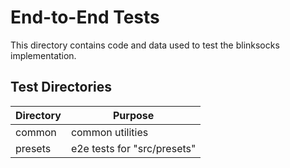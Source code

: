 # End-to-End Tests

This directory contains code and data used to test the blinksocks implementation.

## Test Directories

| Directory |           Purpose           |
| --------- | --------------------------- |
| common    | common utilities            |
| presets   | e2e tests for "src/presets" |
